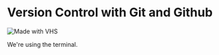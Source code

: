 # Version Control with Git and Github

![Made with VHS](https://vhs.charm.sh/vhs-668W0LH66hl3ZSjPNevGzJ.gif)

We're using the terminal.
